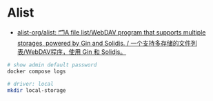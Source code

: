 # Alist

- [alist-org/alist: 🗂️A file list/WebDAV program that supports multiple storages, powered by Gin and Solidjs. / 一个支持多存储的文件列表/WebDAV程序，使用 Gin 和 Solidjs。](https://github.com/alist-org/alist)

```sh
# show admin default password
docker compose logs

# driver: local
mkdir local-storage
```
